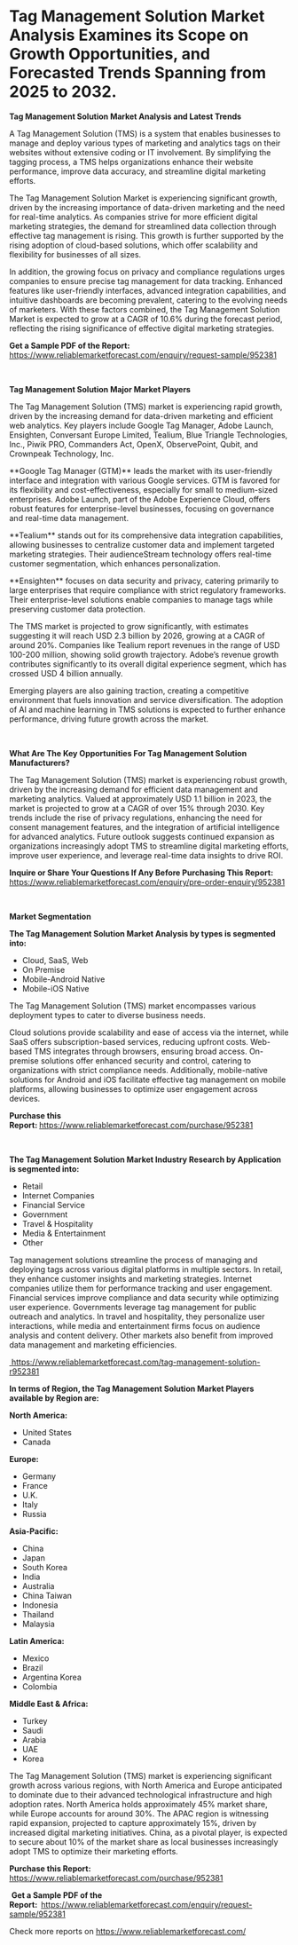 <p><h1>Tag Management Solution Market Analysis Examines its Scope on Growth Opportunities, and Forecasted Trends Spanning from 2025 to 2032.</h1></p><p><strong>Tag Management Solution Market Analysis and Latest Trends</strong></p>
<p><p>A Tag Management Solution (TMS) is a system that enables businesses to manage and deploy various types of marketing and analytics tags on their websites without extensive coding or IT involvement. By simplifying the tagging process, a TMS helps organizations enhance their website performance, improve data accuracy, and streamline digital marketing efforts. </p><p>The Tag Management Solution Market is experiencing significant growth, driven by the increasing importance of data-driven marketing and the need for real-time analytics. As companies strive for more efficient digital marketing strategies, the demand for streamlined data collection through effective tag management is rising. This growth is further supported by the rising adoption of cloud-based solutions, which offer scalability and flexibility for businesses of all sizes. </p><p>In addition, the growing focus on privacy and compliance regulations urges companies to ensure precise tag management for data tracking. Enhanced features like user-friendly interfaces, advanced integration capabilities, and intuitive dashboards are becoming prevalent, catering to the evolving needs of marketers. With these factors combined, the Tag Management Solution Market is expected to grow at a CAGR of 10.6% during the forecast period, reflecting the rising significance of effective digital marketing strategies.</p></p>
<p><strong>Get a Sample PDF of the Report:&nbsp;</strong> <a href="https://www.reliablemarketforecast.com/enquiry/request-sample/952381?utm_campaign=3283&utm_medium=2&utm_source=Github&utm_content=ia&utm_term=06032025&utm_id=tag-management-solution">https://www.reliablemarketforecast.com/enquiry/request-sample/952381</a></p>
<p>&nbsp;</p>
<p><strong>Tag Management Solution Major Market Players</strong></p>
<p><p>The Tag Management Solution (TMS) market is experiencing rapid growth, driven by the increasing demand for data-driven marketing and efficient web analytics. Key players include Google Tag Manager, Adobe Launch, Ensighten, Conversant Europe Limited, Tealium, Blue Triangle Technologies, Inc., Piwik PRO, Commanders Act, OpenX, ObservePoint, Qubit, and Crownpeak Technology, Inc.</p><p>**Google Tag Manager (GTM)** leads the market with its user-friendly interface and integration with various Google services. GTM is favored for its flexibility and cost-effectiveness, especially for small to medium-sized enterprises. Adobe Launch, part of the Adobe Experience Cloud, offers robust features for enterprise-level businesses, focusing on governance and real-time data management.</p><p>**Tealium** stands out for its comprehensive data integration capabilities, allowing businesses to centralize customer data and implement targeted marketing strategies. Their audienceStream technology offers real-time customer segmentation, which enhances personalization.</p><p>**Ensighten** focuses on data security and privacy, catering primarily to large enterprises that require compliance with strict regulatory frameworks. Their enterprise-level solutions enable companies to manage tags while preserving customer data protection.</p><p>The TMS market is projected to grow significantly, with estimates suggesting it will reach USD 2.3 billion by 2026, growing at a CAGR of around 20%. Companies like Tealium report revenues in the range of USD 100-200 million, showing solid growth trajectory. Adobe’s revenue growth contributes significantly to its overall digital experience segment, which has crossed USD 4 billion annually.</p><p>Emerging players are also gaining traction, creating a competitive environment that fuels innovation and service diversification. The adoption of AI and machine learning in TMS solutions is expected to further enhance performance, driving future growth across the market.</p></p>
<p>&nbsp;</p>
<p><strong>What Are The Key Opportunities For Tag Management Solution Manufacturers?</strong></p>
<p><p>The Tag Management Solution (TMS) market is experiencing robust growth, driven by the increasing demand for efficient data management and marketing analytics. Valued at approximately USD 1.1 billion in 2023, the market is projected to grow at a CAGR of over 15% through 2030. Key trends include the rise of privacy regulations, enhancing the need for consent management features, and the integration of artificial intelligence for advanced analytics. Future outlook suggests continued expansion as organizations increasingly adopt TMS to streamline digital marketing efforts, improve user experience, and leverage real-time data insights to drive ROI.</p></p>
<p><strong>Inquire or Share Your Questions If Any Before Purchasing This Report:</strong> <a href="https://www.reliablemarketforecast.com/enquiry/pre-order-enquiry/952381?utm_campaign=3283&utm_medium=2&utm_source=Github&utm_content=ia&utm_term=06032025&utm_id=tag-management-solution">https://www.reliablemarketforecast.com/enquiry/pre-order-enquiry/952381</a></p>
<p>&nbsp;</p>
<p><strong>Market Segmentation</strong></p>
<p><strong>The Tag Management Solution Market Analysis by types is segmented into:</strong></p>
<p><ul><li>Cloud, SaaS, Web</li><li>On Premise</li><li>Mobile-Android Native</li><li>Mobile-iOS Native</li></ul></p>
<p><p>The Tag Management Solution (TMS) market encompasses various deployment types to cater to diverse business needs. </p><p>Cloud solutions provide scalability and ease of access via the internet, while SaaS offers subscription-based services, reducing upfront costs. Web-based TMS integrates through browsers, ensuring broad access. On-premise solutions offer enhanced security and control, catering to organizations with strict compliance needs. Additionally, mobile-native solutions for Android and iOS facilitate effective tag management on mobile platforms, allowing businesses to optimize user engagement across devices.</p></p>
<p><strong>Purchase this Report:&nbsp;</strong><a href="https://www.reliablemarketforecast.com/purchase/952381?utm_campaign=3283&utm_medium=2&utm_source=Github&utm_content=ia&utm_term=06032025&utm_id=tag-management-solution">https://www.reliablemarketforecast.com/purchase/952381</a></p>
<p>&nbsp;</p>
<p><strong>The Tag Management Solution Market Industry Research by Application is segmented into:</strong></p>
<p><ul><li>Retail</li><li>Internet Companies</li><li>Financial Service</li><li>Government</li><li>Travel & Hospitality</li><li>Media & Entertainment</li><li>Other</li></ul></p>
<p><p>Tag management solutions streamline the process of managing and deploying tags across various digital platforms in multiple sectors. In retail, they enhance customer insights and marketing strategies. Internet companies utilize them for performance tracking and user engagement. Financial services improve compliance and data security while optimizing user experience. Governments leverage tag management for public outreach and analytics. In travel and hospitality, they personalize user interactions, while media and entertainment firms focus on audience analysis and content delivery. Other markets also benefit from improved data management and marketing efficiencies.</p></p>
<p><a href="https://www.reliablemarketforecast.com/tag-management-solution-r952381?utm_campaign=3283&utm_medium=2&utm_source=Github&utm_content=ia&utm_term=06032025&utm_id=tag-management-solution">&nbsp;https://www.reliablemarketforecast.com/tag-management-solution-r952381</a></p>
<p><strong>In terms of Region, the Tag Management Solution Market Players available by Region are:</strong></p>
<p>
    <p> <strong> North America: </strong>
        <ul>
            <li>United States</li>
            <li>Canada</li>
        </ul>
        </p> 
    <p> <strong> Europe: </strong>
        <ul>
            <li>Germany</li>
            <li>France</li>
            <li>U.K.</li>
            <li>Italy</li>
            <li>Russia</li>
        </ul>
        </p> 
    <p> <strong> Asia-Pacific: </strong>
        <ul>
            <li>China</li>
            <li>Japan</li>
            <li>South Korea</li>
            <li>India</li>
            <li>Australia</li>
            <li>China Taiwan</li>
            <li>Indonesia</li>
            <li>Thailand</li>
            <li>Malaysia</li>
        </ul>
        </p> 
    <p> <strong> Latin America: </strong>
        <ul>
            <li>Mexico</li>
            <li>Brazil</li>
            <li>Argentina Korea</li>
            <li>Colombia</li>
        </ul>
        </p> 
    <p> <strong> Middle East & Africa: </strong>
        <ul>
            <li>Turkey</li>
            <li>Saudi</li>
            <li>Arabia</li>
            <li>UAE</li>
            <li>Korea</li>
        </ul>
    </p>
    </p>
<p><p>The Tag Management Solution (TMS) market is experiencing significant growth across various regions, with North America and Europe anticipated to dominate due to their advanced technological infrastructure and high adoption rates. North America holds approximately 45% market share, while Europe accounts for around 30%. The APAC region is witnessing rapid expansion, projected to capture approximately 15%, driven by increased digital marketing initiatives. China, as a pivotal player, is expected to secure about 10% of the market share as local businesses increasingly adopt TMS to optimize their marketing efforts.</p></p>
<p><strong>Purchase this Report: </strong><a href="https://www.reliablemarketforecast.com/purchase/952381?utm_campaign=3283&utm_medium=2&utm_source=Github&utm_content=ia&utm_term=06032025&utm_id=tag-management-solution">https://www.reliablemarketforecast.com/purchase/952381</a></p>
<p>&nbsp;<strong>Get a Sample PDF of the Report:&nbsp;&nbsp;</strong><a href="https://www.reliablemarketforecast.com/enquiry/request-sample/952381?utm_campaign=3283&utm_medium=2&utm_source=Github&utm_content=ia&utm_term=06032025&utm_id=tag-management-solution">https://www.reliablemarketforecast.com/enquiry/request-sample/952381</a></p>
<p><strong></strong></p>
<p>Check more reports on <a href="https://www.reliablemarketforecast.com/?utm_campaign=3283&utm_medium=2&utm_source=Github&utm_content=ia&utm_term=06032025&utm_id=tag-management-solution">https://www.reliablemarketforecast.com/</a></p>